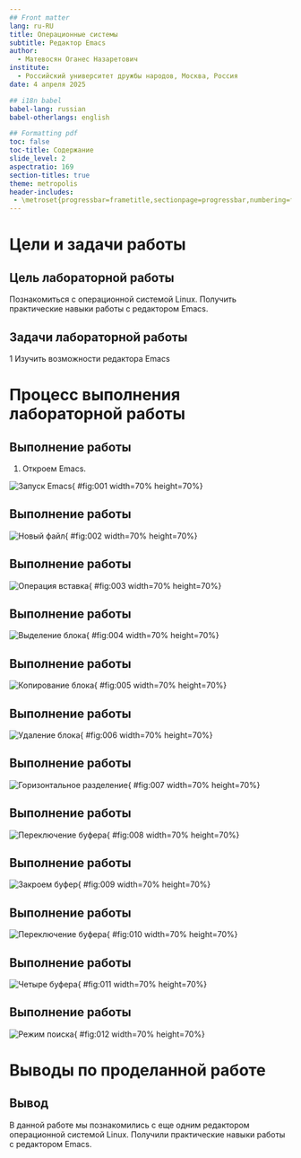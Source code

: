 ```yaml
---
## Front matter
lang: ru-RU
title: Операционные системы
subtitle: Редактор Emacs
author:
  - Матевосян Оганес Назаретович
institute:
  - Российский университет дружбы народов, Москва, Россия
date: 4 апреля 2025

## i18n babel
babel-lang: russian
babel-otherlangs: english

## Formatting pdf
toc: false
toc-title: Содержание
slide_level: 2
aspectratio: 169
section-titles: true
theme: metropolis
header-includes:
 - \metroset{progressbar=frametitle,sectionpage=progressbar,numbering=fraction}
---
```


# Цели и задачи работы

## Цель лабораторной работы

Познакомиться с операционной системой Linux. Получить практические навыки работы с редактором Emacs. 

## Задачи лабораторной работы

1 Изучить возможности редактора Emacs

# Процесс выполнения лабораторной работы

## Выполнение работы

1. Откроем Emacs. 

![Запуск Emacs](image/01.png){ #fig:001 width=70% height=70%}

## Выполнение работы

![Новый файл](image/02.png){ #fig:002 width=70% height=70%}

## Выполнение работы

![Операция вставка](image/03.png){ #fig:003 width=70% height=70%}

## Выполнение работы

![Выделение блока](image/04.png){ #fig:004 width=70% height=70%}

## Выполнение работы

![Копирование блока](image/05.png){ #fig:005 width=70% height=70%}

## Выполнение работы

![Удаление блока](image/06.png){ #fig:006 width=70% height=70%}

## Выполнение работы

![Горизонтальное разделение](image/07.png){ #fig:007 width=70% height=70%}

## Выполнение работы

![Переключение буфера](image/08.png){ #fig:008 width=70% height=70%}

## Выполнение работы

![Закроем буфер](image/09.png){ #fig:009 width=70% height=70%}

## Выполнение работы

![Переключение буфера](image/10.png){ #fig:010 width=70% height=70%}

## Выполнение работы

![Четыре буфера](image/11.png){ #fig:011 width=70% height=70%}

## Выполнение работы

![Режим поиска](image/12.png){ #fig:012 width=70% height=70%}

# Выводы по проделанной работе

## Вывод

В данной работе мы познакомились с еще одним редактором операционной системой Linux. Получили практические навыки работы с редактором Emacs.

